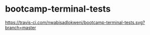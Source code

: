 # bootcamp-terminal-tests


https://travis-ci.com/nwabisadlokweni/bootcamp-terminal-tests.svg?branch=master
